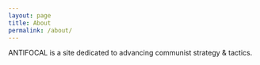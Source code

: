 ```yaml
---
layout: page
title: About
permalink: /about/
---
```


ANTIFOCAL is a site dedicated to advancing communist strategy & tactics.
